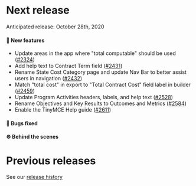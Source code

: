 # Next release

Anticipated release: October 28th, 2020

#### 🚀 New features

- Update areas in the app where "total computable" should be used ([#2324])
- Add help text to Contract Term field ([#2431])
- Rename State Cost Category page and update Nav Bar to better assist users in navigation ([#2432])
- Match "total cost" in export to "Total Contract Cost" field label in builder ([#2459])
- Update Program Activities headers, labels, and help text ([#2528])
- Rename Objectives and Key Results to Outcomes and Metrics ([#2584])
- Enable the TinyMCE Help guide ([#2611])

#### 🐛 Bugs fixed

#### ⚙️ Behind the scenes

# Previous releases

See our [release history](https://github.com/CMSgov/eAPD/releases)

[#2324]: https://github.com/CMSgov/eAPD/issues/2324
[#2431]: https://github.com/CMSgov/eAPD/issues/2431
[#2432]: https://github.com/CMSgov/eAPD/issues/2432
[#2459]: https://github.com/CMSgov/eAPD/issues/2459
[#2528]: https://github.com/CMSgov/eAPD/issues/2528
[#2584]: https://github.com/CMSgov/eAPD/issues/2584
[#2611]: https://github.com/CMSgov/eAPD/issues/2611
